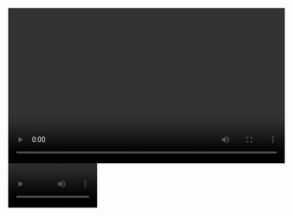 <video width="560" height="315" controls>
  <source src="https://raw.githubusercontent.com/brandonlpanos/flows/main/assets/movie2.mp4?token=GHSAT0AAAAAAB7FQ4ZXBLIIXDCDTHSZFGMQZCSM5IQ" type="video/mp4">
</video>
<video src='https://raw.githubusercontent.com/brandonlpanos/flows/main/assets/movie2.mp4?token=GHSAT0AAAAAAB7FQ4ZXBLIIXDCDTHSZFGMQZCSM5IQ' width=180/>